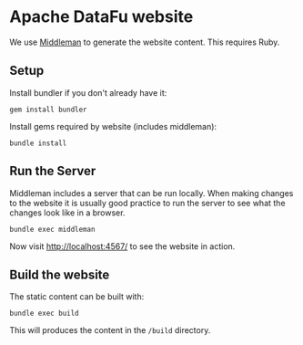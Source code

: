 # Apache DataFu website

We use [Middleman](http://middlemanapp.com/) to generate the website content. This requires Ruby.

## Setup

Install bundler if you don't already have it:

    gem install bundler

Install gems required by website (includes middleman):

    bundle install

## Run the Server

Middleman includes a server that can be run locally.  When making changes to the website
it is usually good practice to run the server to see what the changes look like in a
browser.

    bundle exec middleman

Now visit [http://localhost:4567/](http://localhost:4567/) to see the website in action.

## Build the website

The static content can be built with:

    bundle exec build

This will produces the content in the `/build` directory.

